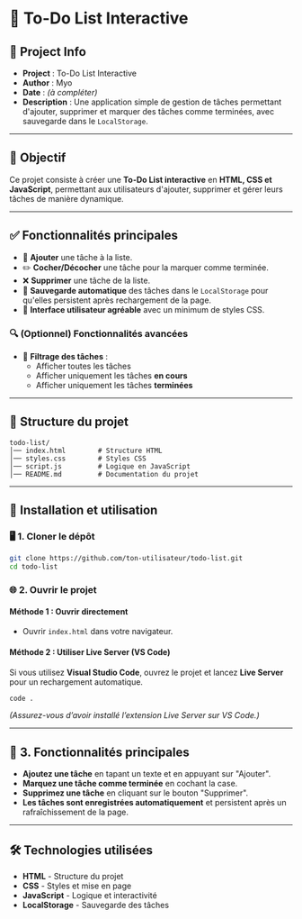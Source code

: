 # 📝 To-Do List Interactive

## 📌 Project Info
- **Project** : To-Do List Interactive  
- **Author** : Myo  
- **Date** : *(à compléter)*  
- **Description** : Une application simple de gestion de tâches permettant d'ajouter, supprimer et marquer des tâches comme terminées, avec sauvegarde dans le `LocalStorage`.

---

## 🎯 Objectif
Ce projet consiste à créer une **To-Do List interactive** en **HTML, CSS et JavaScript**, permettant aux utilisateurs d'ajouter, supprimer et gérer leurs tâches de manière dynamique.  

---

## ✅ Fonctionnalités principales
- 📌 **Ajouter** une tâche à la liste.  
- ✏️ **Cocher/Décocher** une tâche pour la marquer comme terminée.  
- ❌ **Supprimer** une tâche de la liste.  
- 💾 **Sauvegarde automatique** des tâches dans le `LocalStorage` pour qu'elles persistent après rechargement de la page.  
- 🎨 **Interface utilisateur agréable** avec un minimum de styles CSS.  

### 🔍 **(Optionnel) Fonctionnalités avancées**
- 🌂 **Filtrage des tâches** :  
  - Afficher toutes les tâches  
  - Afficher uniquement les tâches **en cours**  
  - Afficher uniquement les tâches **terminées**  

---

## 💂 Structure du projet
```plaintext
todo-list/
│── index.html        # Structure HTML
│── styles.css        # Styles CSS
│── script.js         # Logique en JavaScript
│── README.md         # Documentation du projet
```

---

## 🚀 Installation et utilisation

### 🖥️ 1. Cloner le dépôt
```bash
git clone https://github.com/ton-utilisateur/todo-list.git
cd todo-list
```

### 🌐 2. Ouvrir le projet

#### **Méthode 1 : Ouvrir directement**
- Ouvrir `index.html` dans votre navigateur.

#### **Méthode 2 : Utiliser Live Server (VS Code)**
Si vous utilisez **Visual Studio Code**, ouvrez le projet et lancez **Live Server** pour un rechargement automatique.

```bash
code .
```
*(Assurez-vous d’avoir installé l’extension Live Server sur VS Code.)*

---

## 🎯 3. Fonctionnalités principales
- **Ajoutez une tâche** en tapant un texte et en appuyant sur "Ajouter".  
- **Marquez une tâche comme terminée** en cochant la case.  
- **Supprimez une tâche** en cliquant sur le bouton "Supprimer".  
- **Les tâches sont enregistrées automatiquement** et persistent après un rafraîchissement de la page.  

---

## 🛠️ Technologies utilisées
- **HTML** - Structure du projet  
- **CSS** - Styles et mise en page  
- **JavaScript** - Logique et interactivité  
- **LocalStorage** - Sauvegarde des tâches  
